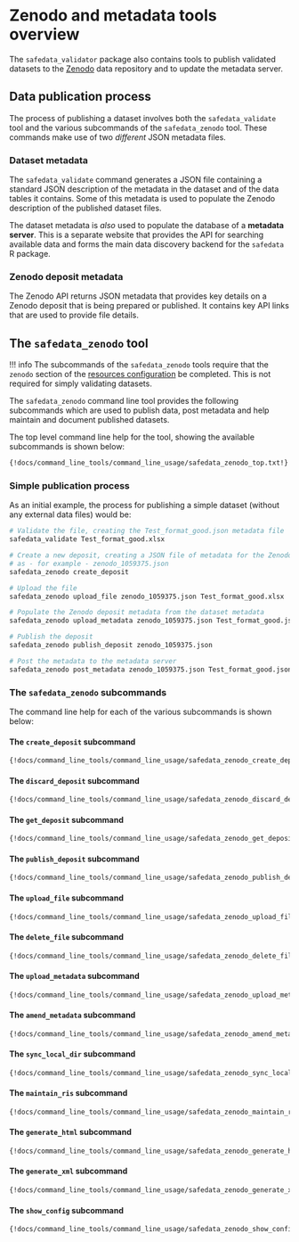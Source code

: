 # Zenodo and metadata tools overview

The `safedata_validator` package also contains tools to publish validated
datasets to the [Zenodo](https://zenodo.org) data repository and to update
the metadata server.

## Data publication process

The process of publishing a dataset involves both the `safedata_validate` tool
and the various subcommands of the `safedata_zenodo` tool. These commands make
use of two _different_ JSON metadata files.

### Dataset metadata

The `safedata_validate` command generates a JSON file containing a standard JSON
description of the metadata in the dataset and of the data tables it contains.
Some of this metadata is used to populate the Zenodo description of the published
dataset files.

The dataset metadata is _also_ used to populate the database of a **metadata
server**. This is a separate website that provides the API for searching
available data and forms the main data discovery backend for the `safedata` R
package.

### Zenodo deposit metadata

The Zenodo API returns JSON metadata that provides key details on a Zenodo
deposit that is being prepared or published. It contains key API links that are
used to provide file details.

## The `safedata_zenodo` tool

!!! info The subcommands of the `safedata_zenodo` tools require that the `zenodo`
    section of the [resources configuration](../install/configuration.md#zenodo) be
    completed. This is not required for simply validating datasets.

The `safedata_zenodo` command line tool provides the following subcommands which
are used to publish data, post metadata and help maintain and document published
datasets.

The top level command line help for the tool, showing the available subcommands
is shown below:

```bash
{!docs/command_line_tools/command_line_usage/safedata_zenodo_top.txt!}
```

### Simple publication process

As an initial example, the process for publishing a simple dataset
(without any external data files) would be:

```sh
# Validate the file, creating the Test_format_good.json metadata file
safedata_validate Test_format_good.xlsx

# Create a new deposit, creating a JSON file of metadata for the Zenodo deposit
# as - for example - zenodo_1059375.json
safedata_zenodo create_deposit

# Upload the file
safedata_zenodo upload_file zenodo_1059375.json Test_format_good.xlsx

# Populate the Zenodo deposit metadata from the dataset metadata
safedata_zenodo upload_metadata zenodo_1059375.json Test_format_good.json

# Publish the deposit
safedata_zenodo publish_deposit zenodo_1059375.json

# Post the metadata to the metadata server
safedata_zenodo post_metadata zenodo_1059375.json Test_format_good.json

```

### The `safedata_zenodo` subcommands

The command line help for each of the various subcommands is shown below:

#### The `create_deposit` subcommand

```sh
{!docs/command_line_tools/command_line_usage/safedata_zenodo_create_deposit.txt!}
```

#### The `discard_deposit` subcommand

```sh
{!docs/command_line_tools/command_line_usage/safedata_zenodo_discard_deposit.txt!}
```

#### The `get_deposit` subcommand

```sh
{!docs/command_line_tools/command_line_usage/safedata_zenodo_get_deposit.txt!}
```

#### The `publish_deposit` subcommand

```sh
{!docs/command_line_tools/command_line_usage/safedata_zenodo_publish_deposit.txt!}
```

#### The `upload_file` subcommand

```sh
{!docs/command_line_tools/command_line_usage/safedata_zenodo_upload_file.txt!}
```

#### The `delete_file` subcommand

```sh
{!docs/command_line_tools/command_line_usage/safedata_zenodo_delete_file.txt!}
```

#### The `upload_metadata` subcommand

```sh
{!docs/command_line_tools/command_line_usage/safedata_zenodo_upload_metadata.txt!}
```

#### The `amend_metadata` subcommand

```sh
{!docs/command_line_tools/command_line_usage/safedata_zenodo_amend_metadata.txt!}
```

#### The `sync_local_dir` subcommand

```sh
{!docs/command_line_tools/command_line_usage/safedata_zenodo_sync_local_dir.txt!}
```

#### The `maintain_ris` subcommand

```sh
{!docs/command_line_tools/command_line_usage/safedata_zenodo_maintain_ris.txt!}
```

#### The `generate_html` subcommand

```sh
{!docs/command_line_tools/command_line_usage/safedata_zenodo_generate_html.txt!}
```

#### The `generate_xml` subcommand

```sh
{!docs/command_line_tools/command_line_usage/safedata_zenodo_generate_xml.txt!}
```

#### The `show_config` subcommand

```sh
{!docs/command_line_tools/command_line_usage/safedata_zenodo_show_config.txt!}
```
